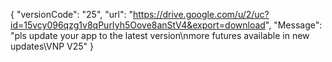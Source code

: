 { "versionCode": "25", "url": "https://drive.google.com/u/2/uc?id=15vcy096qzg1v8qPurIyh5Oove8anStV4&export=download", "Message": "pls update your app to the latest version\nmore futures available in new updates\VNP V25" }

